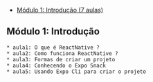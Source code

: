 - [Módulo 1: Introdução (7 aulas)](#modulo-1)


## Módulo 1: Introdução


    * aula1: O que é ReactNative ?
    * aula2: Como funciona ReactNative ?
    * aula3: Formas de criar um projeto
    * aula4: Conhecendo o Expo Snack 
    * aula5: Usando Expo Cli para criar o projeto
